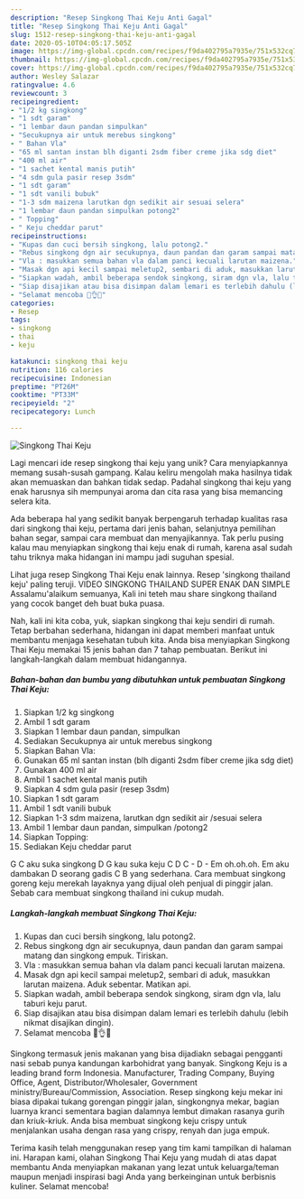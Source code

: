 ```yaml
---
description: "Resep Singkong Thai Keju Anti Gagal"
title: "Resep Singkong Thai Keju Anti Gagal"
slug: 1512-resep-singkong-thai-keju-anti-gagal
date: 2020-05-10T04:05:17.505Z
image: https://img-global.cpcdn.com/recipes/f9da402795a7935e/751x532cq70/singkong-thai-keju-foto-resep-utama.jpg
thumbnail: https://img-global.cpcdn.com/recipes/f9da402795a7935e/751x532cq70/singkong-thai-keju-foto-resep-utama.jpg
cover: https://img-global.cpcdn.com/recipes/f9da402795a7935e/751x532cq70/singkong-thai-keju-foto-resep-utama.jpg
author: Wesley Salazar
ratingvalue: 4.6
reviewcount: 3
recipeingredient:
- "1/2 kg singkong"
- "1 sdt garam"
- "1 lembar daun pandan simpulkan"
- "Secukupnya air untuk merebus singkong"
- " Bahan Vla"
- "65 ml santan instan blh diganti 2sdm fiber creme jika sdg diet"
- "400 ml air"
- "1 sachet kental manis putih"
- "4 sdm gula pasir resep 3sdm"
- "1 sdt garam"
- "1 sdt vanili bubuk"
- "1-3 sdm maizena larutkan dgn sedikit air sesuai selera"
- "1 lembar daun pandan simpulkan potong2"
- " Topping"
- " Keju cheddar parut"
recipeinstructions:
- "Kupas dan cuci bersih singkong, lalu potong2."
- "Rebus singkong dgn air secukupnya, daun pandan dan garam sampai matang dan singkong empuk. Tiriskan."
- "Vla : masukkan semua bahan vla dalam panci kecuali larutan maizena."
- "Masak dgn api kecil sampai meletup2, sembari di aduk, masukkan larutan maizena. Aduk sebentar. Matikan api."
- "Siapkan wadah, ambil beberapa sendok singkong, siram dgn vla, lalu taburi keju parut."
- "Siap disajikan atau bisa disimpan dalam lemari es terlebih dahulu (lebih nikmat disajikan dingin)."
- "Selamat mencoba 💙👌😋"
categories:
- Resep
tags:
- singkong
- thai
- keju

katakunci: singkong thai keju 
nutrition: 116 calories
recipecuisine: Indonesian
preptime: "PT26M"
cooktime: "PT33M"
recipeyield: "2"
recipecategory: Lunch

---
```



![Singkong Thai Keju](https://img-global.cpcdn.com/recipes/f9da402795a7935e/751x532cq70/singkong-thai-keju-foto-resep-utama.jpg)

Lagi mencari ide resep singkong thai keju yang unik? Cara menyiapkannya memang susah-susah gampang. Kalau keliru mengolah maka hasilnya tidak akan memuaskan dan bahkan tidak sedap. Padahal singkong thai keju yang enak harusnya sih mempunyai aroma dan cita rasa yang bisa memancing selera kita.

Ada beberapa hal yang sedikit banyak berpengaruh terhadap kualitas rasa dari singkong thai keju, pertama dari jenis bahan, selanjutnya pemilihan bahan segar, sampai cara membuat dan menyajikannya. Tak perlu pusing kalau mau menyiapkan singkong thai keju enak di rumah, karena asal sudah tahu triknya maka hidangan ini mampu jadi suguhan spesial.

Lihat juga resep Singkong Thai Keju enak lainnya. Resep &#39;singkong thailand keju&#39; paling teruji. VIDEO SINGKONG THAILAND SUPER ENAK DAN SIMPLE Assalamu&#39;alaikum semuanya, Kali ini teteh mau share singkong thailand yang cocok banget deh buat buka puasa.


Nah, kali ini kita coba, yuk, siapkan singkong thai keju sendiri di rumah. Tetap berbahan sederhana, hidangan ini dapat memberi manfaat untuk membantu menjaga kesehatan tubuh kita. Anda bisa menyiapkan Singkong Thai Keju memakai 15 jenis bahan dan 7 tahap pembuatan. Berikut ini langkah-langkah dalam membuat hidangannya.

<!--inarticleads1-->

##### Bahan-bahan dan bumbu yang dibutuhkan untuk pembuatan Singkong Thai Keju:

1. Siapkan 1/2 kg singkong
1. Ambil 1 sdt garam
1. Siapkan 1 lembar daun pandan, simpulkan
1. Sediakan Secukupnya air untuk merebus singkong
1. Siapkan  Bahan Vla:
1. Gunakan 65 ml santan instan (blh diganti 2sdm fiber creme jika sdg diet)
1. Gunakan 400 ml air
1. Ambil 1 sachet kental manis putih
1. Siapkan 4 sdm gula pasir (resep 3sdm)
1. Siapkan 1 sdt garam
1. Ambil 1 sdt vanili bubuk
1. Siapkan 1-3 sdm maizena, larutkan dgn sedikit air /sesuai selera
1. Ambil 1 lembar daun pandan, simpulkan /potong2
1. Siapkan  Topping:
1. Sediakan  Keju cheddar parut


G C aku suka singkong D G kau suka keju C D C - D - Em oh.oh.oh. Em aku dambakan D seorang gadis C B yang sederhana. Cara membuat singkong goreng keju merekah layaknya yang dijual oleh penjual di pinggir jalan. Sebab cara membuat singkong thailand ini cukup mudah. 

<!--inarticleads2-->

##### Langkah-langkah membuat Singkong Thai Keju:

1. Kupas dan cuci bersih singkong, lalu potong2.
1. Rebus singkong dgn air secukupnya, daun pandan dan garam sampai matang dan singkong empuk. Tiriskan.
1. Vla : masukkan semua bahan vla dalam panci kecuali larutan maizena.
1. Masak dgn api kecil sampai meletup2, sembari di aduk, masukkan larutan maizena. Aduk sebentar. Matikan api.
1. Siapkan wadah, ambil beberapa sendok singkong, siram dgn vla, lalu taburi keju parut.
1. Siap disajikan atau bisa disimpan dalam lemari es terlebih dahulu (lebih nikmat disajikan dingin).
1. Selamat mencoba 💙👌😋


Singkong termasuk jenis makanan yang bisa dijadiakn sebagai pengganti nasi sebab punya kandungan karbohidrat yang banyak. Singkong Keju is a leading brand form Indonesia. Manufacturer, Trading Company, Buying Office, Agent, Distributor/Wholesaler, Government ministry/Bureau/Commission, Association. Resep singkong keju mekar ini biasa dipakai tukang gorengan pinggir jalan, singkongnya mekar, bagian luarnya kranci sementara bagian dalamnya lembut dimakan rasanya gurih dan kriuk-kriuk. Anda bisa membuat singkong keju crispy untuk menjalankan usaha dengan rasa yang crispy, renyah dan juga empuk. 

Terima kasih telah menggunakan resep yang tim kami tampilkan di halaman ini. Harapan kami, olahan Singkong Thai Keju yang mudah di atas dapat membantu Anda menyiapkan makanan yang lezat untuk keluarga/teman maupun menjadi inspirasi bagi Anda yang berkeinginan untuk berbisnis kuliner. Selamat mencoba!
